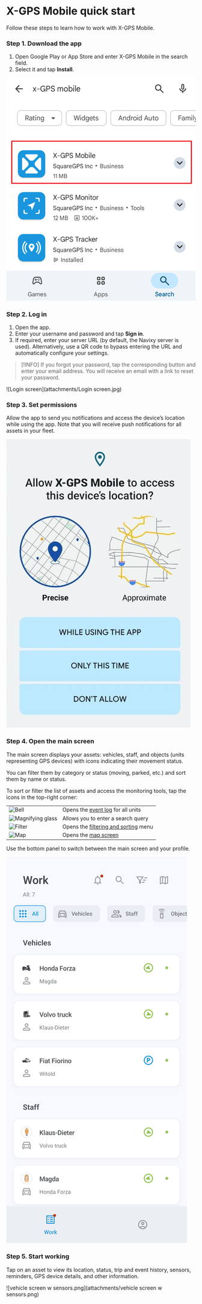 # X-GPS Mobile quick start

Follow these steps to learn how to work with X-GPS Mobile.

### Step 1. Download the app

1. Open Google Play or App Store and enter X-GPS Mobile in the search field.
2. Select it and tap **Install**.

![image-20250416-114036.png](attachments/image-20250416-114036.png)

### Step 2. Log in

1. Open the app.
2. Enter your username and password and tap **Sign in**.
3. If required, enter your server URL (by default, the Navixy server is used). Alternatively, use a QR code to bypass entering the URL and automatically configure your settings.

> [!INFO]
> If you forgot your password, tap the corresponding button and enter your email address. You will receive an email with a link to reset your password.

![Login screen](attachments/Login screen.jpg)

### Step 3. Set permissions

Allow the app to send you notifications and access the device’s location while using the app. Note that you will receive push notifications for all assets in your fleet.

![Permission prompt](attachments/allow.jpg)

### Step 4. Open the main screen

The main screen displays your assets: vehicles, staff, and objects (units representing GPS devices) with icons indicating their movement status.

You can filter them by category or status (moving, parked, etc.) and sort them by name or status.

To sort or filter the list of assets and access the monitoring tools, tap the icons in the top-right corner: 

|     |     |
| --- | --- |
| ![Bell](./attachments/AD_4nXe-z3Y6rTNKoYn1EMKtYY2h-3X3XsnCGXMo1jtVK-u_Ep2X08drtkSYvm65wLpP82DQzGnrqR4wG2wxG-pUya_4TTQMjR5YdCfyaWGcnIIbPTz9F7LodeoR9ndpyRwcPoFdX0JtDg%3Fkey=XMfJnCTXKHn68_D97WjWXjBK) | Opens the [event log](https://squaregps.atlassian.net/wiki/spaces/~7120201a6252f8d34242e3bdb7409b5d34d953/pages/3182821465/new+Assets+list#events-list) for all units |
| ![Magnifying glass](./attachments/AD_4nXejVzCdP2SPdb6lJbfhAHMZ7xeMna9PpL6fV8SrvQerBbKD1xtonnJkAmgskFoDIV-Emy3_GX8dd2SYbBqzSrPg7XY-EKCR9yV_lr66XwtnyAJH29zmh1lzmpZ4rztbuLx8vVi1%3Fkey=XMfJnCTXKHn68_D97WjWXjBK) | Allows you to enter a search query |
| ![Filter](./attachments/AD_4nXdiuy1wx-a9NmULqxwZDkIoPO9HV_ePwvW_Yffi7SRY4Tq7MpSMVlW5yqTVwgjTwFouLBrSKY5ZMHZnfNxfot8Vn3wIEJ4sZT0jcs8XhSOBVRlCC18ia4OQ2xphRS3qDXD24ZkkLA%3Fkey=XMfJnCTXKHn68_D97WjWXjBK) | Opens the [filtering and sorting](https://squaregps.atlassian.net/wiki/spaces/~7120201a6252f8d34242e3bdb7409b5d34d953/pages/3182821465/new+Assets+list#sorting-and-filtering) menu |
| ![Map](./attachments/AD_4nXdf67_ERtHJ03MD5RGTFxOFtOaA5AwixyWCITm8bh9Uot9AiGDfSmwg7duMmI3s_d1Nyr8CnTVAzp4it_sEdqd9qTgWASLzHrYeGkT6RUJEYAnbjT8WXiNZLfTAuM6ZWmoTe1VS%3Fkey=XMfJnCTXKHn68_D97WjWXjBK) | Opens the [map screen](https://squaregps.atlassian.net/wiki/spaces/~7120201a6252f8d34242e3bdb7409b5d34d953/pages/3182821465/new+Assets+list#map-fullscreen) |

Use the bottom panel to switch between the main screen and your profile.

![Screenshot_20250528_104252-20250528-090654.png](attachments/Screenshot_20250528_104252-20250528-090654.png)

### Step 5. Start working

Tap on an asset to view its location, status, trip and event history, sensors, reminders, GPS device details, and other information.

![vehicle screen w sensors.png](attachments/vehicle screen w sensors.png)